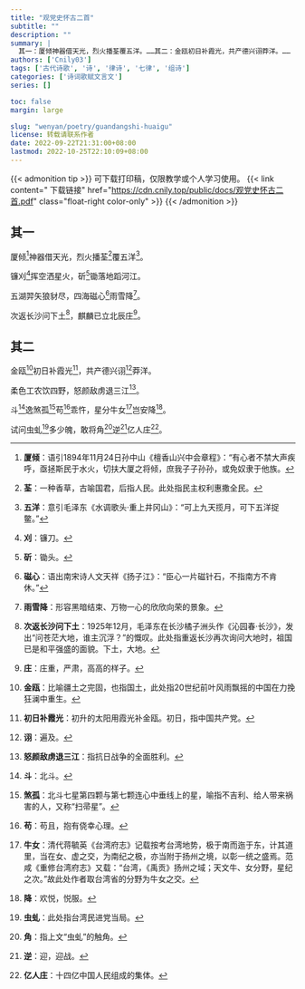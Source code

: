 ```yaml
---
title: "观党史怀古二首"
subtitle: ""
description: ""
summary: |
  其一：厦倾神器借天光，烈火播荃覆五洋。……其二：金瓯初日补霞光，共产德兴诩莽洋。……
authors: ['Cnily03']
tags: ['古代诗歌', '诗', '律诗', '七律', '组诗']
categories: ['诗词歌赋文言文']
series: []

toc: false
margin: large

slug: "wenyan/poetry/guandangshi-huaigu"
license: 转载请联系作者
date: 2022-09-22T21:31:00+08:00
lastmod: 2022-10-25T22:10:09+08:00
---
```


{{< admonition tip >}}
可下载打印稿，仅限教学或个人学习使用。
{{< link content="<i class='fas fa-link'></i> 下载链接" href="https://cdn.cnily.top/public/docs/观党史怀古二首.pdf" class="float-right color-only" >}}
{{< /admonition >}}

## 其一

厦倾[^1]神器借天光，烈火播荃[^2]覆五洋[^3]。

镰刈[^4]挥空洒星火，斫[^5]锄落地蹈河江。

五湖羿矢狼豺尽，四海磁心[^6]雨雪降[^7]。

次返长沙问下土[^8]，麒麟已立北辰庄[^9]。

## 其二

金瓯[^10]初日补霞光[^11]，共产德兴诩[^12]莽洋。

柔色工农饮四野，怒颜敌虏退三江[^13]。

斗[^14]逸煞孤[^15]苟[^16]乖忤，星分牛女[^17]岂安降[^18]。

试问虫虬[^19]多少魄，敢将角[^20]逆[^21]亿人庄[^22]。

[^1]: **厦倾**：语引1894年11月24日孙中山《檀香山兴中会章程》：“有心者不禁大声疾呼，亟拯斯民于水火，切扶大厦之将倾，庶我子子孙孙，或免奴隶于他族。
[^2]: **荃**：一种香草，古喻国君，后指人民。此处指民主权利惠撒全民。
[^3]: **五洋**：意引毛泽东《水调歌头·重上井冈山》：“可上九天揽月，可下五洋捉鳖。”
[^4]: **刈**：镰刀。
[^5]: **斫**：锄头。
[^6]: **磁心**：语出南宋诗人文天祥《扬子江》：“臣心一片磁针石，不指南方不肯休。”
[^7]: **雨雪降**：形容黑暗结束、万物一心的欣欣向荣的景象。
[^8]: **次返长沙问下土**：1925年12月，毛泽东在长沙橘子洲头作《沁园春·长沙》，发出“问苍茫大地，谁主沉浮？”的慨叹。此处指重返长沙再次询问大地时，祖国已是和平强盛的面貌。下土，大地。
[^9]: **庄**：庄重，严肃，高高的样子。
[^10]: **金瓯**：比喻疆土之完固，也指国土，此处指20世纪前叶风雨飘摇的中国在力挽狂澜中重生。
[^11]: **初日补霞光**：初升的太阳用霞光补金瓯。初日，指中国共产党。
[^12]: **诩**：遍及。
[^13]: **怒颜敌虏退三江**：指抗日战争的全面胜利。
[^14]: **斗**：北斗。
[^15]: **煞孤**：北斗七星第四颗与第七颗连心中垂线上的星，喻指不吉利、给人带来祸害的人，又称“扫帚星”。
[^16]: **苟**：苟且，抱有侥幸心理。
[^17]: **牛女**：清代蒋毓英《台湾府志》记载按考台湾地势，极于南而迤于东，计其道里，当在女、虚之交，为南纪之极，亦当附于扬州之境，以彰一统之盛焉。范咸《重修台湾府志》又载：“台湾，《禹贡》扬州之域；天文牛、女分野，星纪之次。”故此处作者取台湾省的分野为牛女之交。
[^18]: **降**：欢悦，悦服。
[^19]: **虫虬**：此处指台湾民进党当局。
[^20]: **角**：指上文“虫虬”的触角。
[^21]: **逆**：迎，迎战。
[^22]: **亿人庄**：十四亿中国人民组成的集体。
